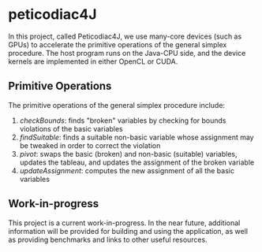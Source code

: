 # peticodiac4J
In this project, called Peticodiac4J, we use many-core devices (such as GPUs) to accelerate the primitive operations of the general simplex procedure. The host program runs on the Java-CPU side, and the device kernels are implemented in either OpenCL or CUDA.

## Primitive Operations
The primitive operations of the general simplex procedure include:
1. *checkBounds*: finds "broken" variables by checking for bounds violations of the basic variables
2. *findSuitable*: finds a suitable non-basic variable whose assignment may be tweaked in order to correct the violation
3. *pivot*: swaps the basic (broken) and non-basic (suitable) variables, updates the tableau, and updates the assignment of the broken variable
4. *updateAssignment*: computes the new assignment of all the basic variables

## Work-in-progress

This project is a current work-in-progress. In the near future, additional information will be provided for building and using the application, as well as providing benchmarks and links to other useful resources.
